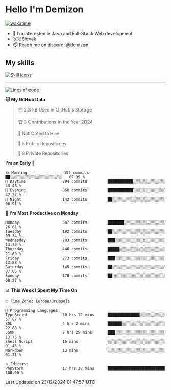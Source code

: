 # Hello I'm Demizon
[![wakatime](https://wakatime.com/badge/user/6ad1949f-d6d7-44f9-9eee-c35e54cc499b.svg)](https://wakatime.com/@6ad1949f-d6d7-44f9-9eee-c35e54cc499b)
- 👀 I’m interested in Java and Full-Stack Web development
- 🇸🇰 Slovak
- 📫 Reach me on discord: @demizon

## My skills
[![Skill icons](https://skillicons.dev/icons?i=java,js,ts,html,css,react,nextjs,tailwind,supabase,py,git,docker,linux,mysql,postgres,mongo&theme=dark)](https://github.com/Demizon3433)

---

<!--START_SECTION:waka-->
![Lines of code](https://img.shields.io/badge/From%20Hello%20World%20I%27ve%20Written-608.8%20thousand%20lines%20of%20code-blue)

**🐱 My GitHub Data** 

> 📦 2.3 kB Used in GitHub's Storage 
 > 
> 🏆 3 Contributions in the Year 2024
 > 
> 🚫 Not Opted to Hire
 > 
> 📜 5 Public Repositories 
 > 
> 🔑 9 Private Repositories 
 > 
**I'm an Early 🐤** 

```text
🌞 Morning                152 commits         ██░░░░░░░░░░░░░░░░░░░░░░░   07.39 % 
🌆 Daytime                894 commits         ███████████░░░░░░░░░░░░░░   43.48 % 
🌃 Evening                868 commits         ███████████░░░░░░░░░░░░░░   42.22 % 
🌙 Night                  142 commits         ██░░░░░░░░░░░░░░░░░░░░░░░   06.91 % 
```
📅 **I'm Most Productive on Monday** 

```text
Monday                   547 commits         ███████░░░░░░░░░░░░░░░░░░   26.61 % 
Tuesday                  192 commits         ██░░░░░░░░░░░░░░░░░░░░░░░   09.34 % 
Wednesday                283 commits         ███░░░░░░░░░░░░░░░░░░░░░░   13.76 % 
Thursday                 446 commits         █████░░░░░░░░░░░░░░░░░░░░   21.69 % 
Friday                   273 commits         ███░░░░░░░░░░░░░░░░░░░░░░   13.28 % 
Saturday                 145 commits         ██░░░░░░░░░░░░░░░░░░░░░░░   07.05 % 
Sunday                   170 commits         ██░░░░░░░░░░░░░░░░░░░░░░░   08.27 % 
```


📊 **This Week I Spent My Time On** 

```text
🕑︎ Time Zone: Europe/Brussels

💬 Programming Languages: 
TypeScript               10 hrs 12 mins      ██████████████░░░░░░░░░░░   57.87 % 
SQL                      4 hrs 2 mins        ██████░░░░░░░░░░░░░░░░░░░   22.88 % 
JSON                     2 hrs 25 mins       ███░░░░░░░░░░░░░░░░░░░░░░   13.75 % 
Shell Script             15 mins             ░░░░░░░░░░░░░░░░░░░░░░░░░   01.45 % 
Markdown                 13 mins             ░░░░░░░░░░░░░░░░░░░░░░░░░   01.31 % 

🔥 Editors: 
PhpStorm                 17 hrs 38 mins      █████████████████████████   100.00 % 
```


 Last Updated on 23/12/2024 01:47:57 UTC
<!--END_SECTION:waka-->

